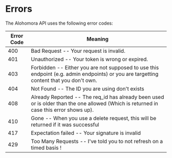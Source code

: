 # Errors
The Alohomora API uses the following error codes:


Error Code | Meaning
---------- | -------
400 | Bad Request -- Your request is invalid.
401 | Unauthorized -- Your token is wrong or expired.
403 | Forbidden -- Either you are not supposed to use this endpoint (e.g. admin endpoints) or you are targetting content that you don't own.
404 | Not Found -- The ID you are using don't exists
408 | Already Reported -- The req_id has already been used or is older than the one allowed (Which is returned in case this error shows up).
410 | Gone -- When you use a delete request, this will be returned if it was successful
417 | Expectation failed -- Your signature is invalid
429 | Too Many Requests -- I've told you to not refresh on a timed basis !
